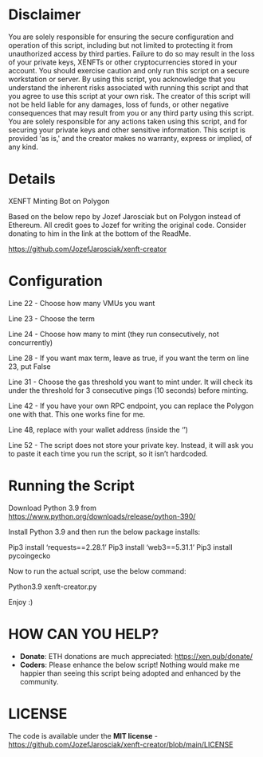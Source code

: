 # Disclaimer
You are solely responsible for ensuring the secure configuration and operation of this script, including but not limited to protecting it from unauthorized access by third parties. Failure to do so may result in the loss of your private keys, XENFTs or other cryptocurrencies stored in your account. You should exercise caution and only run this script on a secure workstation or server.
By using this script, you acknowledge that you understand the inherent risks associated with running this script and that you agree to use this script at your own risk.
The creator of this script will not be held liable for any damages, loss of funds, or other negative consequences that may result from you or any third party using this script.
You are solely responsible for any actions taken using this script, and for securing your private keys and other sensitive information.
This script is provided 'as is,' and the creator makes no warranty, express or implied, of any kind.

# Details
XENFT Minting Bot on Polygon

Based on the below repo by Jozef Jarosciak but on Polygon instead of Ethereum. All credit goes to Jozef for writing the original code. Consider donating to him in the link at the bottom of the ReadMe.

https://github.com/JozefJarosciak/xenft-creator

# Configuration

Line 22 - Choose how many VMUs you want

Line 23 - Choose the term

Line 24 - Choose how many to mint (they run consecutively, not concurrently)

Line 28 - If you want max term, leave as true, if you want the term on line 23, put False

Line 31 - Choose the gas threshold you want to mint under. It will check its under the threshold for 3 consecutive pings (10 seconds) before minting.

Line 42 - If you have your own RPC endpoint, you can replace the Polygon one with that. This one works fine for me.

Line 48, replace with your wallet address (inside the ‘’)

Line 52 - The script does not store your private key. Instead, it will ask you to paste it each time you run the script, so it isn’t hardcoded.


# Running the Script

Download Python 3.9 from https://www.python.org/downloads/release/python-390/

Install Python 3.9 and then run the below package installs:

Pip3 install ‘requests==2.28.1’
Pip3 install ‘web3==5.31.1’
Pip3 install pycoingecko

Now to run the actual script, use the below command:

Python3.9 xenft-creator.py

Enjoy :)




# HOW CAN YOU HELP?
- **Donate**: ETH donations are much appreciated: https://xen.pub/donate/
- **Coders**: Please enhance the below script! Nothing would make me happier than seeing this script being adopted and enhanced by the community.

# LICENSE
The code is available under the **MIT license** - https://github.com/JozefJarosciak/xenft-creator/blob/main/LICENSE
